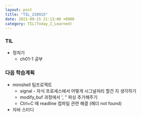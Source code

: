 ```yaml
---
layout: post
title: "TIL_210915"
date: 2021-09-15 21:13:00 +0900
category: TIL(Today_I_Learned)
---
```


### TIL
- 정처기
	- ch01-1 공부

### 다음 학습계획
- minishell 팀프로젝트
	- signal - 자식 프로세스에서 어떻게 시그널처리 할건 지 생각하기
	- modify_buf 과정에서 ', " 파싱 추가해주기
	- Ctrl+C 때 readline 컴파일 관련 해결 (헤더 not found)
- 자바 스터디
